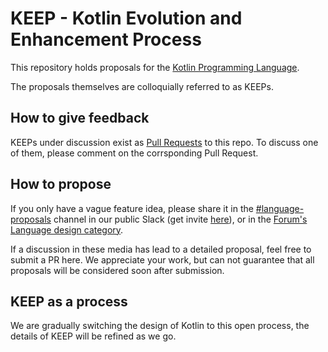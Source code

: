 # KEEP - Kotlin Evolution and Enhancement Process

This repository holds proposals for the [Kotlin Programming Language](https://kotlinlang.org).

The proposals themselves are colloquially referred to as KEEPs. 

## How to give feedback

KEEPs under discussion exist as [Pull Requests](https://github.com/JetBrains/KEEP/pulls) to this repo. To discuss one of them, please comment on the corrsponding Pull Request.

## How to propose

If you only have a vague feature idea, please share it in the [#language-proposals](https://kotlinlang.slack.com/messages/language-proposals/team/) channel in our public Slack (get invite [here](http://kotlinslackin.herokuapp.com/)), or in the [Forum's Language design category](https://discuss.kotlinlang.org/c/language-design).

If a discussion in these media has lead to a detailed proposal, feel free to submit a PR here. We appreciate your work, but can not guarantee that all proposals will be considered soon after submission.

## KEEP as a process

We are gradually switching the design of Kotlin to this open process, the details of KEEP will be refined as we go.

